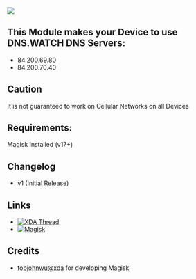 <img src="https://s17.directupload.net/images/190228/okv2hnmu.png">

## This Module makes your Device to use DNS.WATCH DNS Servers:
* 84.200.69.80
* 84.200.70.40

## Caution
It is not guaranteed to work on Cellular Networks on all Devices

## Requirements:
Magisk installed (v17+)

## Changelog
* v1 (Initial Release)


## Links
* [![XDA Thread](https://img.shields.io/badge/XDA-Thread-orange.svg)](https://forum.xda-developers.com/apps/magisk/module-dns-watch4magisk-dns-watch-dns-t3905401)
* [![Magisk](https://img.shields.io/badge/Magisk-v17%2B-brightgreen.svg)](https://forum.xda-developers.com/apps/magisk/official-magisk-v7-universal-systemless-t3473445)


## Credits
* <a href="https://forum.xda-developers.com/member.php?u=4470081">topjohnwu@xda</a> for developing Magisk
